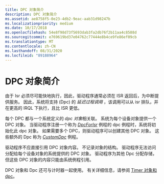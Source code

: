 ```yaml
---
title: DPC 对象简介
description: DPC 对象简介
ms.assetid: ae8758f5-0e23-4db2-9eac-aab31d98247b
ms.localizationpriority: medium
ms.date: 10/17/2018
ms.openlocfilehash: 54e8f98d73f5693dab3fa2db76f2b11aa4c8588d
ms.sourcegitcommit: e769619bd37e04762c77444e8b4ce9fe86ef09cb
ms.translationtype: MT
ms.contentlocale: zh-CN
ms.lasthandoff: 08/31/2020
ms.locfileid: "89188964"
---
```

# <a name="introduction-to-dpc-objects"></a>DPC 对象简介





由于 Isr 必须尽可能快地执行，因此，驱动程序通常必须在 ISR 返回后，为中断提供服务。 因此，系统将支持 (Dpc) 的 *延迟过程调用* ，该调用可以从 isr 排队，并在更高的 IRQL 下执行，且比 ISR 更低。

每个 DPC 都与一个系统定义的 *dpc 对象*相关联。 系统为每个设备对象提供一个 DPC 对象。 当驱动程序注册一个称为 [*DpcForIsr*](/windows-hardware/drivers/ddi/wdm/nc-wdm-io_dpc_routine) 例程的 dpc 例程时，系统将初始化此 dpc 对象。 如果需要多个 DPC，则驱动程序可以创建其他 DPC 对象。 这些额外的 Dpc 称为 [*CustomDpc*](/windows-hardware/drivers/ddi/wdm/nc-wdm-kdeferred_routine) 例程。

驱动程序不应直接引用 DPC 对象内容。 不记录对象的结构。 驱动程序无法访问分配给每个设备对象的系统提供的 DPC 对象。 驱动程序为其他 Dpc 分配存储，但这些 DPC 对象的内容只能由系统例程引用。

DPC 对象和 Dpc 还可与计时器一起使用。 有关详细信息，请参阅 [Timer 对象和 dpc](timer-objects-and-dpcs.md)。

 

